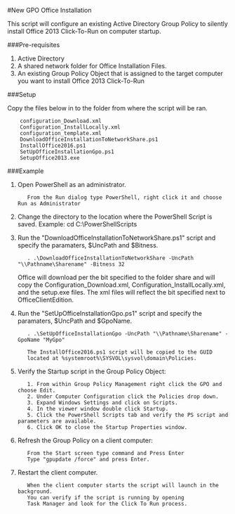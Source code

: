 #New GPO Office Installation

This script will configure an existing Active Directory Group Policy to silently install Office 2013 Click-To-Run on computer startup.

###Pre-requisites

1. Active Directory
2. A shared network folder for Office Installation Files.
3. An existing Group Policy Object that is assigned to the target computer you want to install Office 2013 Click-To-Run

###Setup

Copy the files below in to the folder from where the script will be ran.

        configuration_Download.xml
        Configuration_InstallLocally.xml
        configuration_template.xml
        DownloadOfficeInstallationToNetworkShare.ps1
        InstallOffice2016.ps1
        SetUpOfficeInstallationGpo.ps1
        SetupOffice2013.exe 


###Example

1. Open PowerShell as an administrator.

          From the Run dialog type PowerShell, right click it and choose Run as Administrator

2. Change the directory to the location where the PowerShell Script is saved.
          Example: cd C:\PowerShellScripts
      
3. Run the "DownloadOfficeInstallationToNetworkShare.ps1" script and specify the paramaters, $UncPath and $Bitness.

          . .\DownloadOfficeInstallationToNetworkShare -UncPath "\\Pathname\Sharename" -Bitness 32
      
   Office will download per the bit specified to the folder share 
   and will copy the Configuration_Download.xml, 
   Configuration_InstallLocally.xml, and the setup.exe files. 
   The xml files will reflect the bit specified next to OfficeClientEdition.

4. Run the "SetUpOfficeInstallationGpo.ps1" script and specify the paramaters, $UncPath and $GpoName.

          . .\SetUpOfficeInstallationGpo -UncPath "\\Pathname\Sharename" -GpoName "MyGpo"
      
          The InstallOffice2016.ps1 script will be copied to the GUID 
          located at %systemroot%\SYSVOL\sysvol\domain\Policies.

5. Verify the Startup script in the Group Policy Object:

          1. From within Group Policy Management right click the GPO and choose Edit.
          2. Under Computer Configuration click the Policies drop down.
          3. Expand Windows Settings and click on Scripts.
          4. In the viewer window double click Startup.
          5. Click the PowerShell Scripts tab and verify the PS script and parameters are available.
          6. Click OK to close the Startup Properties window.

6. Refresh the Group Policy on a client computer:

          From the Start screen type command and Press Enter
          Type "gpupdate /force" and press Enter.

7. Restart the client computer.

          When the client computer starts the script will launch in the background. 
          You can verify if the script is running by opening 
          Task Manager and look for the Click To Run process.







